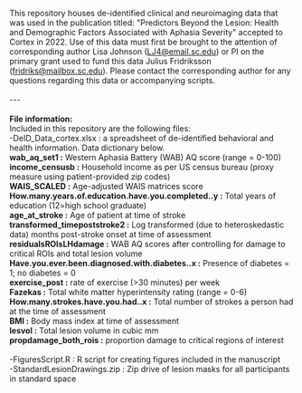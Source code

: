This repository houses de-identified clinical and neuroimaging data that was used in the publication titled: "Predictors Beyond the Lesion: Health and Demographic Factors Associated with Aphasia Severity" accepted to Cortex in 2022. Use of this data must first be brought to the attention of corresponding author Lisa Johnson (LJ4@email.sc.edu) or PI on the primary grant used to fund this data Julius Fridriksson (fridriks@mailbox.sc.edu). Please contact the corresponding author for any questions regarding this data or accompanying scripts.<br>
<br>
---<br>
<br>
**File information:**<br>
Included in this repository are the following files:<br>
  </t>-DeID_Data_cortex.xlsx : a spreadsheet of de-identified behavioral and health information. Data dictionary below.<br>
   </t> </t>**wab_aq_set1 :** Western Aphasia Battery (WAB) AQ score (range = 0-100)<br>
    </t></t>**income_censusb :** Household income as per US census bureau (proxy measure using patient-provided zip codes)<br>
  </t>  </t>**WAIS_SCALED :** Age-adjusted WAIS matrices score<br>
  </t> </t>**How.many.years.of.education.have.you.completed..y :** Total years of education (12=high school graduate)<br>
  </t> </t>**age_at_stroke :** Age of patient at time of stroke<br>
  </t> </t>**transformed_timepoststroke2 :** Log transformed (due to heteroskedastic data) months post-stroke onset at time of assessment<br>
 </t>  </t>**residualsROIsLHdamage :** WAB AQ scores after controlling for damage to critical ROIs and total lesion volume<br>
  </t> </t>**Have.you.ever.been.diagnosed.with.diabetes..x :** Presence of diabetes = 1; no diabetes = 0<br>
  </t> </t>**exercise_post :** rate of exercise (>30 minutes) per week<br>
  </t> </t>**Fazekas :** Total white matter hyperintensity rating (range = 0-6)<br>
   </t></t>**How.many.strokes.have.you.had..x :** Total number of strokes a person had at the time of assessment<br>
  </t> </t>**BMI :** Body mass index at time of assessment<br>
  </t> </t>**lesvol :** Total lesion volume in cubic mm<br>
  </t> </t>**propdamage_both_rois :** proportion damage to critical regions of interest<br>
   <br>
  -FiguresScript.R : R script for creating figures included in the manuscript<br>
  -StandardLesionDrawings.zip : Zip drive of lesion masks for all participants in standard space<br>
